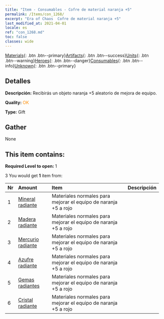 ```yaml
---
title: "Item - Consumables - Cofre de material naranja +5"
permalink: /Items/con_1268/
excerpt: "Era of Chaos  Cofre de material naranja +5"
last_modified_at: 2021-04-01
locale: es
ref: "con_1268.md"
toc: false
classes: wide
---
```

 [Materials](/es/Items/){: .btn .btn--primary}[Artifacts](/es/Items/Artifacts/){: .btn .btn--success}[Units](/es/Items/Units/){: .btn .btn--warning}[Heroes](/es/Items/Heroes/){: .btn .btn--danger}[Consumables](/es/Items/Consumables/){: .btn .btn--info}[Unknown](/es/Items/Unknown/){: .btn .btn--primary}

## Detalles
 **Descripción:** Recibirás un objeto naranja +5 aleatorio de mejora de equipo.

 **Quality:** <span style="color: #FF8C00">OK</span>

 **Type:** Gift

## Gather

  None

## This item contains:

 **Required Level to open:** 1

 3 You would get **1** item  from:

  | Nr | Amount |     Item    | Descripción |
  |:---|:-------|:------------|:-----------:|
  | 1 | [Mineral radiante](/es/Items/mat_96/) | Materiales normales para mejorar el equipo de naranja +5 a rojo | 
  | 2 | [Madera radiante](/es/Items/mat_97/) | Materiales normales para mejorar el equipo de naranja +5 a rojo | 
  | 3 | [Mercurio radiante](/es/Items/mat_98/) | Materiales normales para mejorar el equipo de naranja +5 a rojo | 
  | 4 | [Azufre radiante](/es/Items/mat_99/) | Materiales normales para mejorar el equipo de naranja +5 a rojo | 
  | 5 | [Gemas radiantes](/es/Items/mat_100/) | Materiales normales para mejorar el equipo de naranja +5 a rojo | 
  | 6 | [Cristal radiante](/es/Items/mat_101/) | Materiales normales para mejorar el equipo de naranja +5 a rojo | 

